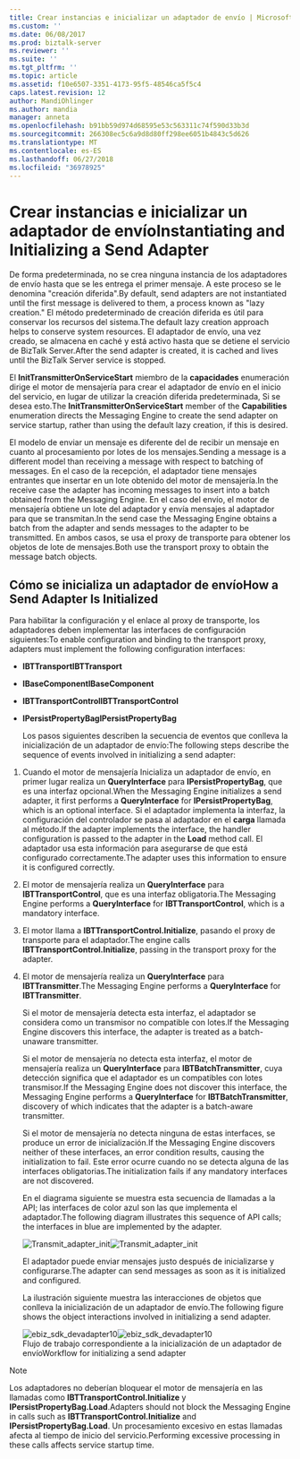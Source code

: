 ```yaml
---
title: Crear instancias e inicializar un adaptador de envío | Microsoft Docs
ms.custom: ''
ms.date: 06/08/2017
ms.prod: biztalk-server
ms.reviewer: ''
ms.suite: ''
ms.tgt_pltfrm: ''
ms.topic: article
ms.assetid: f10e6507-3351-4173-95f5-48546ca5f5c4
caps.latest.revision: 12
author: MandiOhlinger
ms.author: mandia
manager: anneta
ms.openlocfilehash: b91bb59d974d68595e53c563311c74f590d33b3d
ms.sourcegitcommit: 266308ec5c6a9d8d80ff298ee6051b4843c5d626
ms.translationtype: MT
ms.contentlocale: es-ES
ms.lasthandoff: 06/27/2018
ms.locfileid: "36978925"
---
```

# <a name="instantiating-and-initializing-a-send-adapter"></a><span data-ttu-id="12389-102">Crear instancias e inicializar un adaptador de envío</span><span class="sxs-lookup"><span data-stu-id="12389-102">Instantiating and Initializing a Send Adapter</span></span>
<span data-ttu-id="12389-103">De forma predeterminada, no se crea ninguna instancia de los adaptadores de envío hasta que se les entrega el primer mensaje. A este proceso se le denomina "creación diferida".</span><span class="sxs-lookup"><span data-stu-id="12389-103">By default, send adapters are not instantiated until the first message is delivered to them, a process known as "lazy creation."</span></span> <span data-ttu-id="12389-104">El método predeterminado de creación diferida es útil para conservar los recursos del sistema.</span><span class="sxs-lookup"><span data-stu-id="12389-104">The default lazy creation approach helps to conserve system resources.</span></span> <span data-ttu-id="12389-105">El adaptador de envío, una vez creado, se almacena en caché y está activo hasta que se detiene el servicio de BizTalk Server.</span><span class="sxs-lookup"><span data-stu-id="12389-105">After the send adapter is created, it is cached and lives until the BizTalk Server service is stopped.</span></span>  
  
 <span data-ttu-id="12389-106">El **InitTransmitterOnServiceStart** miembro de la **capacidades** enumeración dirige el motor de mensajería para crear el adaptador de envío en el inicio del servicio, en lugar de utilizar la creación diferida predeterminada, Si se desea esto.</span><span class="sxs-lookup"><span data-stu-id="12389-106">The **InitTransmitterOnServiceStart** member of the **Capabilities** enumeration directs the Messaging Engine to create the send adapter on service startup, rather than using the default lazy creation, if this is desired.</span></span>  
  
 <span data-ttu-id="12389-107">El modelo de enviar un mensaje es diferente del de recibir un mensaje en cuanto al procesamiento por lotes de los mensajes.</span><span class="sxs-lookup"><span data-stu-id="12389-107">Sending a message is a different model than receiving a message with respect to batching of messages.</span></span> <span data-ttu-id="12389-108">En el caso de la recepción, el adaptador tiene mensajes entrantes que insertar en un lote obtenido del motor de mensajería.</span><span class="sxs-lookup"><span data-stu-id="12389-108">In the receive case the adapter has incoming messages to insert into a batch obtained from the Messaging Engine.</span></span> <span data-ttu-id="12389-109">En el caso del envío, el motor de mensajería obtiene un lote del adaptador y envía mensajes al adaptador para que se transmitan.</span><span class="sxs-lookup"><span data-stu-id="12389-109">In the send case the Messaging Engine obtains a batch from the adapter and sends messages to the adapter to be transmitted.</span></span> <span data-ttu-id="12389-110">En ambos casos, se usa el proxy de transporte para obtener los objetos de lote de mensajes.</span><span class="sxs-lookup"><span data-stu-id="12389-110">Both use the transport proxy to obtain the message batch objects.</span></span>  
  
## <a name="how-a-send-adapter-is-initialized"></a><span data-ttu-id="12389-111">Cómo se inicializa un adaptador de envío</span><span class="sxs-lookup"><span data-stu-id="12389-111">How a Send Adapter Is Initialized</span></span>  
 <span data-ttu-id="12389-112">Para habilitar la configuración y el enlace al proxy de transporte, los adaptadores deben implementar las interfaces de configuración siguientes:</span><span class="sxs-lookup"><span data-stu-id="12389-112">To enable configuration and binding to the transport proxy, adapters must implement the following configuration interfaces:</span></span>  
  
- <span data-ttu-id="12389-113">**IBTTransport**</span><span class="sxs-lookup"><span data-stu-id="12389-113">**IBTTransport**</span></span>  
  
- <span data-ttu-id="12389-114">**IBaseComponent**</span><span class="sxs-lookup"><span data-stu-id="12389-114">**IBaseComponent**</span></span>  
  
- <span data-ttu-id="12389-115">**IBTTransportControl**</span><span class="sxs-lookup"><span data-stu-id="12389-115">**IBTTransportControl**</span></span>  
  
- <span data-ttu-id="12389-116">**IPersistPropertyBag**</span><span class="sxs-lookup"><span data-stu-id="12389-116">**IPersistPropertyBag**</span></span>  
  
  <span data-ttu-id="12389-117">Los pasos siguientes describen la secuencia de eventos que conlleva la inicialización de un adaptador de envío:</span><span class="sxs-lookup"><span data-stu-id="12389-117">The following steps describe the sequence of events involved in initializing a send adapter:</span></span>  
  
1. <span data-ttu-id="12389-118">Cuando el motor de mensajería Inicializa un adaptador de envío, en primer lugar realiza un **QueryInterface** para **IPersistPropertyBag**, que es una interfaz opcional.</span><span class="sxs-lookup"><span data-stu-id="12389-118">When the Messaging Engine initializes a send adapter, it first performs a **QueryInterface** for **IPersistPropertyBag**, which is an optional interface.</span></span> <span data-ttu-id="12389-119">Si el adaptador implementa la interfaz, la configuración del controlador se pasa al adaptador en el **carga** llamada al método.</span><span class="sxs-lookup"><span data-stu-id="12389-119">If the adapter implements the interface, the handler configuration is passed to the adapter in the **Load** method call.</span></span> <span data-ttu-id="12389-120">El adaptador usa esta información para asegurarse de que está configurado correctamente.</span><span class="sxs-lookup"><span data-stu-id="12389-120">The adapter uses this information to ensure it is configured correctly.</span></span>  
  
2. <span data-ttu-id="12389-121">El motor de mensajería realiza un **QueryInterface** para **IBTTransportControl**, que es una interfaz obligatoria.</span><span class="sxs-lookup"><span data-stu-id="12389-121">The Messaging Engine performs a **QueryInterface** for **IBTTransportControl**, which is a mandatory interface.</span></span>  
  
3. <span data-ttu-id="12389-122">El motor llama a **IBTTransportControl.Initialize**, pasando el proxy de transporte para el adaptador.</span><span class="sxs-lookup"><span data-stu-id="12389-122">The engine calls **IBTTransportControl.Initialize**, passing in the transport proxy for the adapter.</span></span>  
  
4. <span data-ttu-id="12389-123">El motor de mensajería realiza un **QueryInterface** para **IBTTransmitter**.</span><span class="sxs-lookup"><span data-stu-id="12389-123">The Messaging Engine performs a **QueryInterface** for **IBTTransmitter**.</span></span>  
  
    <span data-ttu-id="12389-124">Si el motor de mensajería detecta esta interfaz, el adaptador se considera como un transmisor no compatible con lotes.</span><span class="sxs-lookup"><span data-stu-id="12389-124">If the Messaging Engine discovers this interface, the adapter is treated as a batch-unaware transmitter.</span></span>  
  
    <span data-ttu-id="12389-125">Si el motor de mensajería no detecta esta interfaz, el motor de mensajería realiza un **QueryInterface** para **IBTBatchTransmitter**, cuya detección significa que el adaptador es un compatibles con lotes transmisor.</span><span class="sxs-lookup"><span data-stu-id="12389-125">If the Messaging Engine does not discover this interface, the Messaging Engine performs a **QueryInterface** for **IBTBatchTransmitter**, discovery of which indicates that the adapter is a batch-aware transmitter.</span></span>  
  
    <span data-ttu-id="12389-126">Si el motor de mensajería no detecta ninguna de estas interfaces, se produce un error de inicialización.</span><span class="sxs-lookup"><span data-stu-id="12389-126">If the Messaging Engine discovers neither of these interfaces, an error condition results, causing the initialization to fail.</span></span> <span data-ttu-id="12389-127">Este error ocurre cuando no se detecta alguna de las interfaces obligatorias.</span><span class="sxs-lookup"><span data-stu-id="12389-127">The initialization fails if any mandatory interfaces are not discovered.</span></span>  
  
   <span data-ttu-id="12389-128">En el diagrama siguiente se muestra esta secuencia de llamadas a la API; las interfaces de color azul son las que implementa el adaptador.</span><span class="sxs-lookup"><span data-stu-id="12389-128">The following diagram illustrates this sequence of API calls; the interfaces in blue are implemented by the adapter.</span></span>  
  
   <span data-ttu-id="12389-129">![](../core/media/transmit-adapter-init.gif "Transmit_adapter_init")</span><span class="sxs-lookup"><span data-stu-id="12389-129">![](../core/media/transmit-adapter-init.gif "Transmit_adapter_init")</span></span>  
  
   <span data-ttu-id="12389-130">El adaptador puede enviar mensajes justo después de inicializarse y configurarse.</span><span class="sxs-lookup"><span data-stu-id="12389-130">The adapter can send messages as soon as it is initialized and configured.</span></span>  
  
   <span data-ttu-id="12389-131">La ilustración siguiente muestra las interacciones de objetos que conlleva la inicialización de un adaptador de envío.</span><span class="sxs-lookup"><span data-stu-id="12389-131">The following figure shows the object interactions involved in initializing a send adapter.</span></span>  
  
   <span data-ttu-id="12389-132">![](../core/media/ebiz-sdk-devadapter10.gif "ebiz_sdk_devadapter10")</span><span class="sxs-lookup"><span data-stu-id="12389-132">![](../core/media/ebiz-sdk-devadapter10.gif "ebiz_sdk_devadapter10")</span></span>  
   <span data-ttu-id="12389-133">Flujo de trabajo correspondiente a la inicialización de un adaptador de envío</span><span class="sxs-lookup"><span data-stu-id="12389-133">Workflow for initializing a send adapter</span></span>  
  
> [!NOTE]
>  <span data-ttu-id="12389-134">Los adaptadores no deberían bloquear el motor de mensajería en las llamadas como **IBTTransportControl.Initialize** y **IPersistPropertyBag.Load**.</span><span class="sxs-lookup"><span data-stu-id="12389-134">Adapters should not block the Messaging Engine in calls such as **IBTTransportControl.Initialize** and **IPersistPropertyBag.Load**.</span></span> <span data-ttu-id="12389-135">Un procesamiento excesivo en estas llamadas afecta al tiempo de inicio del servicio.</span><span class="sxs-lookup"><span data-stu-id="12389-135">Performing excessive processing in these calls affects service startup time.</span></span>